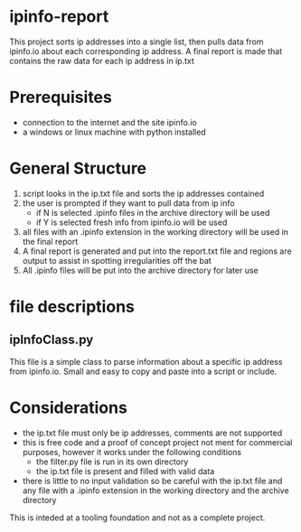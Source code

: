# ipinfo-report
This project sorts ip addresses into a single list, then pulls data from ipinfo.io about each corresponding ip address. A final report is made that contains the raw data for each ip address in ip.txt

# Prerequisites
- connection to the internet and the site ipinfo.io
- a windows or linux machine with python installed

# General Structure
1) script looks in the ip.txt file and sorts the ip addresses contained
2) the user is prompted if they want to pull data from ip info
   - if N is selected .ipinfo files in the archive directory will be used
   - if Y is selected fresh info from ipinfo.io will be used
4) all files with an .ipinfo extension in the working directory will be used in the final report
5) A final report is generated and put into the report.txt file and regions are output to assist in spotting irregularities off the bat
6) All .ipinfo files will be put into the archive directory for later use

# file descriptions
## ipInfoClass.py
This file is a simple class to parse information about a specific ip address from ipinfo.io. Small and easy to copy and paste into a script or include.

# Considerations
- the ip.txt file must only be ip addresses, comments are not supported
- this is free code and a proof of concept project not ment for commercial purposes, however it works under the following conditions
  - the filter.py file is run in its own directory
  - the ip.txt file is present and filled with valid data
- there is little to no input validation so be careful with the ip.txt file and any file with a .ipinfo extension in the working directory and the archive directory

This is inteded at a tooling foundation and not as a complete project.
